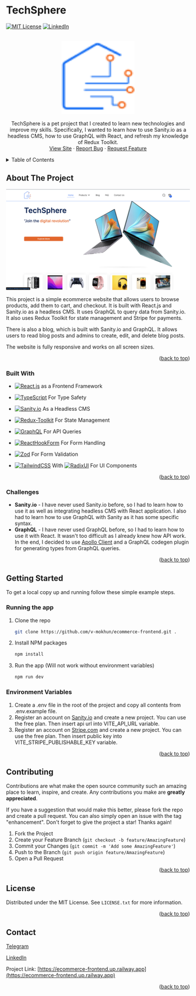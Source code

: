 # TechSphere

[![MIT License][license-shield]][license-url]
[![LinkedIn][linkedin-shield]][linkedin-url]

<br />
<div align="center">
  <a href="https://ecommerce-frontend.up.railway.app">
		<img src="readme-images/logo.png" alt="Logo" width="200" height="200">
  </a>

  <p align="center">
  TechSphere is a pet project that I created to learn new technologies and improve my skills. Specifically, I wanted to learn how to use Sanity.io as a headless CMS, how to use GraphQL with React, and refresh my knowledge of Redux Toolkit.
    <br />
    <a href="https://ecommerce-frontend.up.railway.app">View Site</a>
    ·
    <a href="https://github.com/v-mokhun/ecommerce-frontend/issues">Report Bug</a>
    ·
    <a href="https://github.com/v-mokhun/ecommerce-frontend/issues">Request Feature</a>
  </p>
</div>

<details>
  <summary>Table of Contents</summary>
  <ol>
    <li>
      <a href="#about-the-project">About The Project</a>
      <ul>
        <li><a href="#built-with">Built With</a></li>
        <li><a href="#challenges">Challenges</a></li>
      </ul>
    </li>
    <li>
      <a href="#getting-started">Getting Started</a>
      <ul>
        <li><a href="#running-the-app">Running the App</a></li>
        <li><a href="#environment-variables">Environment Variables</a></li>
      </ul>
    </li>
    <li><a href="#contributing">Contributing</a></li>
    <li><a href="#license">License</a></li>
    <li><a href="#contact">Contact</a></li>
  </ol>
</details>

## About The Project

[![Home Screenshot][home]](https://ecommerce-frontend.up.railway.app)

This project is a simple ecommerce website that allows users to browse products, add them to cart, and checkout. It is built with React.js and Sanity.io as a headless CMS. It uses GraphQL to query data from Sanity.io. It also uses Redux Toolkit for state management and Stripe for payments.

There is also a blog, which is built with Sanity.io and GraphQL. It allows users to read blog posts and admins to create, edit, and delete blog posts.

The website is fully responsive and works on all screen sizes.

<p align="right">(<a href="#ecommerce">back to top</a>)</p>

### Built With

- [![React.js][React.js]][React-url] as a Frontend Framework

- [![TypeScript][TypeScript.org]][TypeScript-url] For Type Safety

- [![Sanity.io][Sanity.io]][Sanity-url] As a Headless CMS

- [![Redux-Toolkit][Redux-Toolkit]][Redux-Toolkit-url] For State Management

- [![GraphQL][GraphQL]][GraphQL-url] For API Queries

- [![ReactHookForm][ReactHookForm.com]][ReactHookForm-url] For Form Handling

- [![Zod][Zod.dev]][Zod-url] For Form Validation

- [![TailwindCSS][TailwindCSS.com]][TailwindCSS-url] With [![RadixUI][RadixUI.com]][RadixUI-url] For UI Components

<p align="right">(<a href="#ecommerce">back to top</a>)</p>

### Challenges

- **Sanity.io** - I have never used Sanity.io before, so I had to learn how to use it as well as integrating headless CMS with React application. I also had to learn how to use GraphQL with Sanity as it has some specific syntax.
- **GraphQL** - I have never used GraphQL before, so I had to learn how to use it with React. It wasn't too difficult as I already knew how API work. In the end, I decided to use [Apollo Client](https://www.apollographql.com/docs/react/) and a GraphQL codegen plugin for generating types from GraphQL queries.

<p align="right">(<a href="#ecommerce">back to top</a>)</p>

## Getting Started

To get a local copy up and running follow these simple example steps.

### Running the app

1. Clone the repo
   ```sh
   git clone https://github.com/v-mokhun/ecommerce-frontend.git .
   ```
2. Install NPM packages
   ```sh
   npm install
   ```
3. Run the app (Will not work without environment variables)
   ```sh
   npm run dev
   ```

### Environment Variables

1. Create a .env file in the root of the project and copy all contents from .env.example file.
2. Register an account on [Sanity.io](https://www.sanity.io/) and create a new project. You can use the free plan. Then insert api url into VITE_API_URL variable.
3. Register an account on [Stripe.com](https://stripe.com/) and create a new project. You can use the free plan. Then insert public key into VITE_STRIPE_PUBLISHABLE_KEY variable.

<p align="right">(<a href="#ecommerce">back to top</a>)</p>

## Contributing

Contributions are what make the open source community such an amazing place to learn, inspire, and create. Any contributions you make are **greatly appreciated**.

If you have a suggestion that would make this better, please fork the repo and create a pull request. You can also simply open an issue with the tag "enhancement".
Don't forget to give the project a star! Thanks again!

1. Fork the Project
2. Create your Feature Branch (`git checkout -b feature/AmazingFeature`)
3. Commit your Changes (`git commit -m 'Add some AmazingFeature'`)
4. Push to the Branch (`git push origin feature/AmazingFeature`)
5. Open a Pull Request

<p align="right">(<a href="#ecommerce">back to top</a>)</p>

## License

Distributed under the MIT License. See `LICENSE.txt` for more information.

<p align="right">(<a href="#ecommerce">back to top</a>)</p>

## Contact

[Telegram](https://t.me/v_mokhun)

[LinkedIn](https://www.linkedin.com/in/v-mokhun/)

Project Link: [https://ecommerce-frontend.up.railway.app](https://ecommerce-frontend.up.railway.app)

<p align="right">(<a href="#ecommerce">back to top</a>)</p>

[license-shield]: https://img.shields.io/github/license/v-mokhun/ecommerce-frontend.svg?style=for-the-badge
[license-url]: https://github.com/v-mokhun/ecommerce-frontend/blob/master/LICENSE.txt
[linkedin-shield]: https://img.shields.io/badge/-LinkedIn-black.svg?style=for-the-badge&logo=linkedin&colorB=555
[linkedin-url]: https://www.linkedin.com/in/v-mokhun/
[home]: readme-images/home.png
[React.js]: https://img.shields.io/badge/-ReactJs-61DAFB?logo=react&logoColor=white&style=for-the-badge
[React-url]: https://reactjs.org/
[Sanity.io]: https://img.shields.io/badge/-Sanity.io-000000?logo=Sanity&logoColor=white&style=for-the-badge
[Sanity-url]: https://www.sanity.io/
[Redux-Toolkit]: https://img.shields.io/badge/-Redux_Toolkit-764ABC?logo=Redux&logoColor=white&style=for-the-badge
[Redux-Toolkit-url]: https://redux-toolkit.js.org/
[GraphQL]: https://img.shields.io/badge/-GraphQL-E10098?logo=GraphQL&logoColor=white&style=for-the-badge
[GraphQL-url]: https://graphql.org/
[ReactHookForm.com]: https://img.shields.io/badge/React%20Hook%20Form-%23EC5990.svg?style=for-the-badge&logo=reacthookform&logoColor=white
[ReactHookForm-url]: https://react-hook-form.com/
[TailwindCSS.com]: https://img.shields.io/badge/tailwindcss-%2338B2AC.svg?style=for-the-badge&logo=tailwind-css&logoColor=white
[TailwindCSS-url]: https://tailwindcss.com/
[TypeScript.org]: https://img.shields.io/badge/typescript-%23007ACC.svg?style=for-the-badge&logo=typescript&logoColor=white
[TypeScript-url]: https://www.typescriptlang.org/
[RadixUI.com]: https://img.shields.io/static/v1?style=for-the-badge&message=Radix+UI&color=161618&logo=Radix+UI&logoColor=FFFFFF&label=
[RadixUI-url]: https://www.radix-ui.com/
[Zod.dev]: https://img.shields.io/static/v1?style=for-the-badge&message=Zod&color=3E67B1&logo=Zod&logoColor=FFFFFF&label=
[Zod-url]: https://zod.dev/
